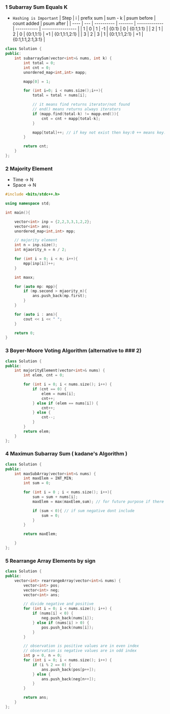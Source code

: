 ### 1 Subarray Sum Equals K

- `Hashing is Important`
  | Step | i | prefix sum | sum - k | psum before | count added | psum after |
  | ---- | --- | ---------- | ------- | ------------- | ----------- | ----------------- |
  | 1 | 0 | 1 | -1 | {0:1} | 0 | {0:1,1:1} |
  | 2 | 1 | 2 | 0 | {0:1,1:1} | +1 | {0:1,1:1,2:1} |
  | 3 | 2 | 3 | 1 | {0:1,1:1,2:1} | +1 | {0:1,1:1,2:1,3:1} |

```cpp
class Solution {
public:
    int subarraySum(vector<int>& nums, int k) {
        int total = 0;
        int cnt = 0;
        unordered_map<int,int> mapp;

        mapp[0] = 1;

        for (int i=0; i < nums.size();i++){
            total = total + nums[i];

            // it means find returns iterator/not found
            // end() means returns always iterators
            if (mapp.find(total-k) != mapp.end()){
                cnt = cnt + mapp[total-k];
            }

            mapp[total]++; // if key not exist then key:0 ++ means key:1
        }

        return cnt;
    }
};
```

### 2 Majority Element

- Time -> N
- Space -> N

```cpp
#include <bits/stdc++.h>

using namespace std;

int main(){

    vector<int> inp = {2,2,3,3,1,2,2};
    vector<int> ans;
    unordered_map<int,int> mpp;

    // majority element
    int n = inp.size();
    int mjaority_n = n / 2;

    for (int i = 0; i < n; i++){
        mpp[inp[i]]++;
    }

    int maxx;

    for (auto mp: mpp){
        if (mp.second > mjaority_n){
            ans.push_back(mp.first);
        }
    }

    for (auto i : ans){
        cout << i << " ";
    }

    return 0;
}
```

### 3 Boyer-Moore Voting Algorithm (alternative to ### 2)

```cpp
class Solution {
public:
    int majorityElement(vector<int>& nums) {
        int elem, cnt = 0;

        for (int i = 0; i < nums.size(); i++) {
            if (cnt == 0) {
                elem = nums[i];
                cnt++;
            } else if (elem == nums[i]) {
                cnt++;
            } else {
                cnt--;
            }
        }
        return elem;
    }
};
```

### 4 Maximun Subarray Sum ( kadane's Algorithm )

```cpp
class Solution {
public:
    int maxSubArray(vector<int>& nums) {
        int maxElem = INT_MIN;
        int sum = 0;

        for (int i = 0 ; i < nums.size(); i++){
            sum = sum + nums[i];
            maxElem = max(maxElem,sum); // for future purpose if there is no positive high value

            if (sum < 0){ // if sum negative dont include
                sum = 0;
            }
        }

        return maxElem;

    }
};
```

### 5 Rearrange Array Elements by sign

```cpp
class Solution {
public:
    vector<int> rearrangeArray(vector<int>& nums) {
        vector<int> pos;
        vector<int> neg;
        vector<int> ans;

        // divide negative and positive 
        for (int i = 0; i < nums.size(); i++) {
            if (nums[i] < 0) {
                neg.push_back(nums[i]);
            } else if (nums[i] > 0) {
                pos.push_back(nums[i]);
            }
        }

        // observation is positive values are in even index 
        // observation is negative values are in odd index
        int p = 0, n = 0;
        for (int i = 0; i < nums.size(); i++) {
            if (i % 2 == 0) {
                ans.push_back(pos[p++]);
            } else {
                ans.push_back(neg[n++]);
            }
        }

        return ans;
    }
};
```

